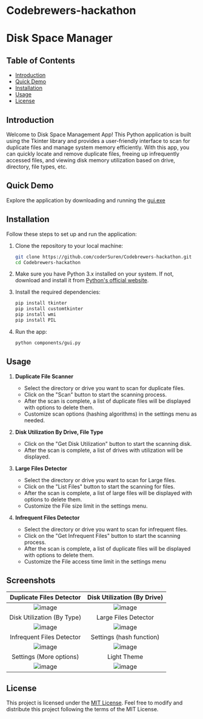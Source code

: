 # Codebrewers-hackathon

# Disk Space Manager 

## Table of Contents
- [Introduction](#introduction)
- [Quick Demo](#quick-demo) 
- [Installation](#installation)
- [Usage](#usage)
- [License](#license)

## Introduction

Welcome to Disk Space Management App! This Python application is built using the Tkinter library and provides a user-friendly interface to scan for duplicate files and manage system memory efficiently. With this app, you can quickly locate and remove duplicate files, freeing up infrequently accessed files, and viewing disk memory utilization based on drive, directory, file types, etc.

## Quick Demo
Explore the application by downloading and running the [gui.exe](https://github.com/coderSuren/Codebrewers-hackathon/releases/tag/v1.0.1)
  
## Installation

Follow these steps to set up and run the application:

1. Clone the repository to your local machine:

   ```bash
   git clone https://github.com/coderSuren/Codebrewers-hackathon.git
   cd Codebrewers-hackathon
   ```
2. Make sure you have Python 3.x installed on your system. If not, download and install it from [Python's official website](https://www.python.org/downloads/).

3. Install the required dependencies:

   ```bash
   pip install tkinter
   pip install customtkinter
   pip install wmi
   pip install PIL
   ```

4. Run the app:

   ```bash
   python components/gui.py
   ```

## Usage

1. **Duplicate File Scanner**
   - Select the directory or drive you want to scan for duplicate files.
   - Click on the "Scan" button to start the scanning process.
   - After the scan is complete, a list of duplicate files will be displayed with options to delete them.
   - Customize scan options (hashing algorithms) in the settings menu as needed.

2. **Disk Utilization By Drive, File Type**
   - Click on the "Get Disk Utilization" button to start the scanning disk.
   - After the scan is complete, a list of drives with utilization will be displayed.

3. **Large Files Detector**
   - Select the directory or drive you want to scan for Large files.
   - Click on the "List Files" button to start the scanning for files.
   - After the scan is complete, a list of large files will be displayed with options to delete them.
   - Customize the File size limit in the settings menu.

4. **Infrequent Files Detector**
   - Select the directory or drive you want to scan for infrequent files.
   - Click on the "Get Infrequent Files" button to start the scanning process.
   - After the scan is complete, a list of duplicate files will be displayed with options to delete them.
   - Customize the File access time limit in the settings menu
## Screenshots
|Duplicate Files Detector|Disk Utilization (By Drive)|
|:-------:|:-------:|
|![image](https://github.com/coderSuren/Codebrewers-hackathon/assets/80509210/44deda1e-6254-4a5f-a81d-4e4017b10424)|![image](https://github.com/coderSuren/Codebrewers-hackathon/assets/80509210/1dd6005d-d109-4ca3-995e-1115e92f4e2d)|
|Disk Utilization (By Type)|Large Files Detector|
|![image](https://github.com/coderSuren/Codebrewers-hackathon/assets/80509210/1cf38858-8aba-4b3c-b896-366b59d3360d)|![image](https://github.com/coderSuren/Codebrewers-hackathon/assets/80509210/9e8cd9bb-0442-4060-8098-5d27fe4904b6)|
|Infrequent Files Detector|Settings (hash function)|
|![image](https://github.com/coderSuren/Codebrewers-hackathon/assets/80509210/c1163d17-968a-4a41-b863-fa000d6f01cf)|![image](https://github.com/coderSuren/Codebrewers-hackathon/assets/80509210/7fc42b22-21f0-4dd2-87d7-ffd7c9f7e835)|
|Settings (More options)|Light Theme|
|![image](https://github.com/coderSuren/Codebrewers-hackathon/assets/80509210/5bf6856e-febe-4ea0-bb5a-3372f0275197)|![image](https://github.com/coderSuren/Codebrewers-hackathon/assets/80509210/fad59f2e-d591-43d5-9ce7-21c243bf80a0)|

## License

This project is licensed under the [MIT License](LICENSE). Feel free to modify and distribute this project following the terms of the MIT License.
